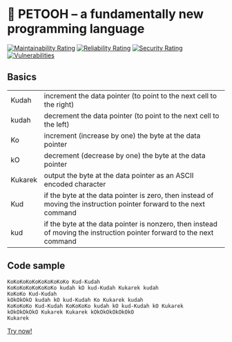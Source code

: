 :rooster: PETOOH – a fundamentally new programming language
===========================================================

[![Maintainability Rating](https://sonarcloud.io/api/project_badges/measure?project=Ky6uk_PETOOH&metric=sqale_rating)](https://sonarcloud.io/summary/new_code?id=Ky6uk_PETOOH) [![Reliability Rating](https://sonarcloud.io/api/project_badges/measure?project=Ky6uk_PETOOH&metric=reliability_rating)](https://sonarcloud.io/summary/new_code?id=Ky6uk_PETOOH) [![Security Rating](https://sonarcloud.io/api/project_badges/measure?project=Ky6uk_PETOOH&metric=security_rating)](https://sonarcloud.io/summary/new_code?id=Ky6uk_PETOOH) [![Vulnerabilities](https://sonarcloud.io/api/project_badges/measure?project=Ky6uk_PETOOH&metric=vulnerabilities)](https://sonarcloud.io/summary/new_code?id=Ky6uk_PETOOH)


Basics
------

<table>
    <tr>
        <td>Kudah</td>
        <td>increment the data pointer (to point to the next cell to the right)</td>
    </tr>
    <tr>
        <td>kudah</td>
        <td>decrement the data pointer (to point to the next cell to the left)</td>
    </tr>
    <tr>
        <td>Ko</td>
        <td>increment (increase by one) the byte at the data pointer</td>
    </tr>
    <tr>
        <td>kO</td>
        <td>decrement (decrease by one) the byte at the data pointer</td>
    </tr>
    <tr>
        <td>Kukarek</td>
        <td>output the byte at the data pointer as an ASCII encoded character</td>
    </tr>
    <tr>
        <td>Kud</td>
        <td>if the byte at the data pointer is zero, then instead of moving the instruction pointer forward to the next command</td>
    </tr>
    <tr>
        <td>kud</td>
        <td>if the byte at the data pointer is nonzero, then instead of moving the instruction pointer forward to the next command</td>
    </tr>
</table>

Code sample
-----------

    KoKoKoKoKoKoKoKoKoKo Kud-Kudah
    KoKoKoKoKoKoKoKo kudah kO kud-Kudah Kukarek kudah
    KoKoKo Kud-Kudah
    kOkOkOkO kudah kO kud-Kudah Ko Kukarek kudah
    KoKoKoKo Kud-Kudah KoKoKoKo kudah kO kud-Kudah kO Kukarek
    kOkOkOkOkO Kukarek Kukarek kOkOkOkOkOkOkO
    Kukarek

[Try now!](http://ky6uk.github.io/PETOOH/)
